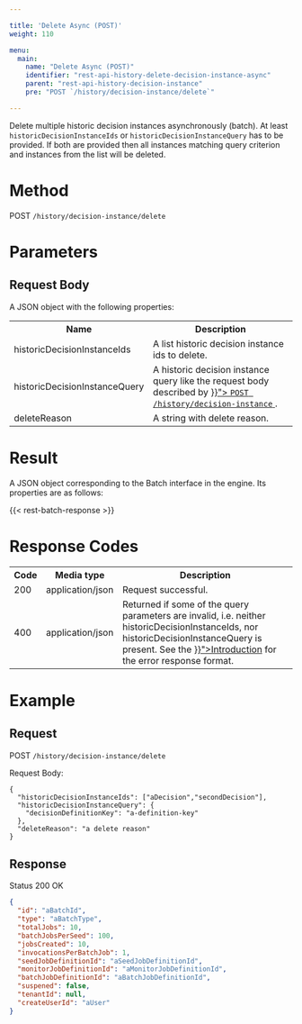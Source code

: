 ```yaml
---

title: 'Delete Async (POST)'
weight: 110

menu:
  main:
    name: "Delete Async (POST)"
    identifier: "rest-api-history-delete-decision-instance-async"
    parent: "rest-api-history-decision-instance"
    pre: "POST `/history/decision-instance/delete`"

---
```



Delete multiple historic decision instances asynchronously (batch).
At least `historicDecisionInstanceIds` or `historicDecisionInstanceQuery` has to be provided. If both are provided
then all instances matching query criterion and instances from the list will be deleted.

# Method

POST `/history/decision-instance/delete`

# Parameters

## Request Body

A JSON object with the following properties:

<table class="table table-striped">
  <tr>
    <th>Name</th>
    <th>Description</th>
  </tr>
  <tr>
    <td>historicDecisionInstanceIds</td>
    <td>A list historic decision instance ids to delete.</td>
  </tr>
  <tr>
    <td>historicDecisionInstanceQuery</td>
    <td>
      A historic decision instance query like the request body described by
      <a href="{{< ref "/reference/rest/history/decision-instance/get-decision-instance-query.md#query-parameters" >}}">
        <code>POST /history/decision-instance</code>
      </a>.
    </td>
  </tr>
  <tr>
    <td>deleteReason</td>
    <td>A string with delete reason.</td>
  </tr>
</table>

# Result

A JSON object corresponding to the Batch interface in the engine. Its properties are as follows:

{{< rest-batch-response >}}


# Response Codes

<table class="table table-striped">
  <tr>
    <th>Code</th>
    <th>Media type</th>
    <th>Description</th>
  </tr>
  <tr>
    <td>200</td>
    <td>application/json</td>
    <td>Request successful.</td>
  </tr>
  <tr>
    <td>400</td>
    <td>application/json</td>
    <td>Returned if some of the query parameters are invalid, i.e. neither historicDecisionInstanceIds, nor historicDecisionInstanceQuery is present. See the <a href="{{< ref "/reference/rest/overview/_index.md#error-handling" >}}">Introduction</a> for the error response format.</td>
  </tr>
</table>


# Example

## Request

POST `/history/decision-instance/delete`

Request Body:

    {
      "historicDecisionInstanceIds": ["aDecision","secondDecision"],
      "historicDecisionInstanceQuery": {
        "decisionDefinitionKey": "a-definition-key"
      },
      "deleteReason": "a delete reason"
    }

## Response

Status 200 OK

```json
{
  "id": "aBatchId",
  "type": "aBatchType",
  "totalJobs": 10,
  "batchJobsPerSeed": 100,
  "jobsCreated": 10,
  "invocationsPerBatchJob": 1,
  "seedJobDefinitionId": "aSeedJobDefinitionId",
  "monitorJobDefinitionId": "aMonitorJobDefinitionId",
  "batchJobDefinitionId": "aBatchJobDefinitionId",
  "suspened": false,
  "tenantId": null,
  "createUserId": "aUser"
}
```
